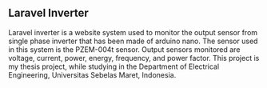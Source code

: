 ## Laravel Inverter
Laravel inverter is a website system used to monitor the output sensor from single phase inverter that has been made of arduino nano. The sensor used in this system is the PZEM-004t sensor. Output sensors monitored are voltage, current, power, energy, frequency, and power factor. This project is my thesis project, while studying in the Department of Electrical Engineering, Universitas Sebelas Maret, Indonesia.